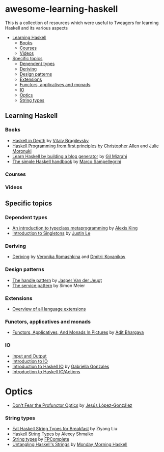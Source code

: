 # awesome-learning-haskell

This is a collection of resources which were useful to Tweagers for learning Haskell and its various aspects

- [Learning Haskell](#learning-haskell)
  - [Books](#books)
  - [Courses](#courses)
  - [Videos](#videos)
- [Specific topics](#specific-topics)
  - [Dependent types](#dependent-types)
  - [Deriving](#deriving)
  - [Design patterns](#design-patterns)
  - [Extensions](#extensions)
  - [Functors, applicatives and monads](#functors-applicatives-and-monads)
  - [IO](#io)
  - [Optics](#optics)
  - [String types](#string-types)

## Learning Haskell

### Books

- [Haskell in Depth](https://www.manning.com/books/haskell-in-depth) by [Vitaly Bragilevsky](https://twitter.com/VBragilevsky)
- [Haskell Programming from first principles](https://haskellbook.com/) by [Christopher Allen](https://twitter.com/bitemyapp) and [Julie Moronuki](https://twitter.com/argumatronic)
- [Learn Haskell by building a blog generator](https://lhbg-book.link/) by [Gil Mizrahi](https://twitter.com/_gilmi)
- [The simple Haskell handbook](https://marcosampellegrini.com/simple-haskell-book) by [Marco Sampellegrini](https://twitter.com/_alpacaaa)

### Courses

### Videos

## Specific topics

### Dependent types

- [An introduction to typeclass metaprogramming](https://lexi-lambda.github.io/blog/2021/03/25/an-introduction-to-typeclass-metaprogramming/) by [Alexis King](https://twitter.com/lexi_lambda)
- [Introduction to Singletons](https://blog.jle.im/entries/series/+introduction-to-singletons.html) by [Justin Le](https://twitter.com/mstk)

### Deriving

- [Deriving](https://kowainik.github.io/posts/deriving) by [Veronika Romashkina](https://twitter.com/vrom911) and [Dmitrii Kovanikov](https://twitter.com/ChShersh/)

### Design patterns

- [The handle pattern](https://jaspervdj.be/posts/2018-03-08-handle-pattern.html) by [Jasper Van der Jeugt](https://twitter.com/jaspervdj)
- [The service pattern](https://www.schoolofhaskell.com/user/meiersi/the-service-pattern) by Simon Meier

### Extensions

- [Overview of all language extensions](https://ghc.gitlab.haskell.org/ghc/doc/users_guide/exts/table.html)

### Functors, applicatives and monads

- [Functors, Applicatives, And Monads In Pictures](https://adit.io/posts/2013-04-17-functors,_applicatives,_and_monads_in_pictures.html) by [Adit Bhargava](https://twitter.com/_egonschiele)

### IO

- [Input and Output](http://learnyouahaskell.com/input-and-output)
- [Introduction to IO](https://wiki.haskell.org/Introduction_to_IO)
- [Introduction to Haskell IO](https://www.haskellforall.com/2013/01/introduction-to-haskell-io.html) by [Gabriella Gonzales](https://twitter.com/GabriellaG439)
- [Introduction to Haskell IO/Actions](https://wiki.haskell.org/Introduction_to_Haskell_IO/Actions)

# Optics

- [Don't Fear the Profunctor Optics](https://github.com/hablapps/dontfeartheprofunctoroptics) by [Jesús López-González](https://twitter.com/jeslg)

### String types

- [Eat Haskell String Types for Breakfast](https://free.cofree.io/2020/05/06/string-types/) by Ziyang Liu
- [Haskell String Types](https://www.alexeyshmalko.com/2015/haskell-string-types/) by Alexey Shmalko
- [String types](https://www.fpcomplete.com/haskell/tutorial/string-types/) by [FPComplete](https://twitter.com/FPComplete)
- [Untangling Haskell's Strings](https://mmhaskell.com/blog/2017/5/15/untangling-haskells-strings) by [Monday Morning Haskell](https://twitter.com/HaskellMonday)
